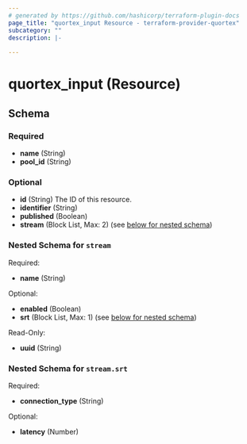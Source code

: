 ```yaml
---
# generated by https://github.com/hashicorp/terraform-plugin-docs
page_title: "quortex_input Resource - terraform-provider-quortex"
subcategory: ""
description: |-
  
---
```


# quortex_input (Resource)





<!-- schema generated by tfplugindocs -->
## Schema

### Required

- **name** (String)
- **pool_id** (String)

### Optional

- **id** (String) The ID of this resource.
- **identifier** (String)
- **published** (Boolean)
- **stream** (Block List, Max: 2) (see [below for nested schema](#nestedblock--stream))

<a id="nestedblock--stream"></a>
### Nested Schema for `stream`

Required:

- **name** (String)

Optional:

- **enabled** (Boolean)
- **srt** (Block List, Max: 1) (see [below for nested schema](#nestedblock--stream--srt))

Read-Only:

- **uuid** (String)

<a id="nestedblock--stream--srt"></a>
### Nested Schema for `stream.srt`

Required:

- **connection_type** (String)

Optional:

- **latency** (Number)


